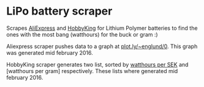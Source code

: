 # LiPo battery scraper

Scrapes [AliExpress](http://www.aliexpress.com/) and [HobbyKing](http://www.hobbyking.com/) for Lithium Polymer batteries to find the ones with the most bang (watthours) for the buck or gram :)

Aliexpress scraper pushes data to a graph at [plot.ly/~englund/0](https://plot.ly/~englund/0). This graph was generated mid february 2016.

HobbyKing scraper generates two list, sorted by [watthours per SEK](https://github.com/larsenglund/LiPoBatteryScraper/blob/master/hk_batt_scrape/data_by_watthourspergram.json) and [watthours per gram] respectively. These lists where generated mid february 2016.
